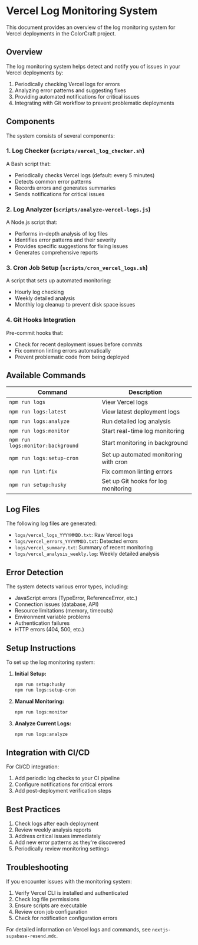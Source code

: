 # Vercel Log Monitoring System

This document provides an overview of the log monitoring system for Vercel deployments in the ColorCraft project.

## Overview

The log monitoring system helps detect and notify you of issues in your Vercel deployments by:

1. Periodically checking Vercel logs for errors
2. Analyzing error patterns and suggesting fixes
3. Providing automated notifications for critical issues
4. Integrating with Git workflow to prevent problematic deployments

## Components

The system consists of several components:

### 1. Log Checker (`scripts/vercel_log_checker.sh`)

A Bash script that:
- Periodically checks Vercel logs (default: every 5 minutes)
- Detects common error patterns
- Records errors and generates summaries
- Sends notifications for critical issues

### 2. Log Analyzer (`scripts/analyze-vercel-logs.js`)

A Node.js script that:
- Performs in-depth analysis of log files
- Identifies error patterns and their severity
- Provides specific suggestions for fixing issues
- Generates comprehensive reports

### 3. Cron Job Setup (`scripts/cron_vercel_logs.sh`)

A script that sets up automated monitoring:
- Hourly log checking
- Weekly detailed analysis
- Monthly log cleanup to prevent disk space issues

### 4. Git Hooks Integration

Pre-commit hooks that:
- Check for recent deployment issues before commits
- Fix common linting errors automatically
- Prevent problematic code from being deployed

## Available Commands

| Command | Description |
|---------|-------------|
| `npm run logs` | View Vercel logs |
| `npm run logs:latest` | View latest deployment logs |
| `npm run logs:analyze` | Run detailed log analysis |
| `npm run logs:monitor` | Start real-time log monitoring |
| `npm run logs:monitor:background` | Start monitoring in background |
| `npm run logs:setup-cron` | Set up automated monitoring with cron |
| `npm run lint:fix` | Fix common linting errors |
| `npm run setup:husky` | Set up Git hooks for log monitoring |

## Log Files

The following log files are generated:

- `logs/vercel_logs_YYYYMMDD.txt`: Raw Vercel logs
- `logs/vercel_errors_YYYYMMDD.txt`: Detected errors
- `logs/vercel_summary.txt`: Summary of recent monitoring
- `logs/vercel_analysis_weekly.log`: Weekly detailed analysis

## Error Detection

The system detects various error types, including:

- JavaScript errors (TypeError, ReferenceError, etc.)
- Connection issues (database, API)
- Resource limitations (memory, timeouts)
- Environment variable problems
- Authentication failures
- HTTP errors (404, 500, etc.)

## Setup Instructions

To set up the log monitoring system:

1. **Initial Setup:**
   ```bash
   npm run setup:husky
   npm run logs:setup-cron
   ```

2. **Manual Monitoring:**
   ```bash
   npm run logs:monitor
   ```

3. **Analyze Current Logs:**
   ```bash
   npm run logs:analyze
   ```

## Integration with CI/CD

For CI/CD integration:

1. Add periodic log checks to your CI pipeline
2. Configure notifications for critical errors
3. Add post-deployment verification steps

## Best Practices

1. Check logs after each deployment
2. Review weekly analysis reports
3. Address critical issues immediately
4. Add new error patterns as they're discovered
5. Periodically review monitoring settings

## Troubleshooting

If you encounter issues with the monitoring system:

1. Verify Vercel CLI is installed and authenticated
2. Check log file permissions
3. Ensure scripts are executable
4. Review cron job configuration
5. Check for notification configuration errors

For detailed information on Vercel logs and commands, see `nextjs-supabase-resend.mdc`. 